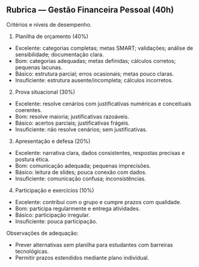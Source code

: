 ## Rubrica — Gestão Financeira Pessoal (40h)

Critérios e níveis de desempenho.

1. Planilha de orçamento (40%)
- Excelente: categorias completas; metas SMART; validações; análise de sensibilidade; documentação clara.
- Bom: categorias adequadas; metas definidas; cálculos corretos; pequenas lacunas.
- Básico: estrutura parcial; erros ocasionais; metas pouco claras.
- Insuficiente: estrutura ausente/incompleta; cálculos incorretos.

2. Prova situacional (30%)
- Excelente: resolve cenários com justificativas numéricas e conceituais coerentes.
- Bom: resolve maioria; justificativas razoáveis.
- Básico: acertos parciais; justificativas frágeis.
- Insuficiente: não resolve cenários; sem justificativas.

3. Apresentação e defesa (20%)
- Excelente: narrativa clara, dados consistentes, respostas precisas e postura ética.
- Bom: comunicação adequada; pequenas imprecisões.
- Básico: leitura de slides; pouca conexão com dados.
- Insuficiente: comunicação confusa; inconsistências.

4. Participação e exercícios (10%)
- Excelente: contribui com o grupo e cumpre prazos com qualidade.
- Bom: participa regularmente e entrega atividades.
- Básico: participação irregular.
- Insuficiente: pouca participação.

Observações de adequação:
- Prever alternativas sem planilha para estudantes com barreiras tecnológicas.
- Permitir prazos estendidos mediante plano individual.


